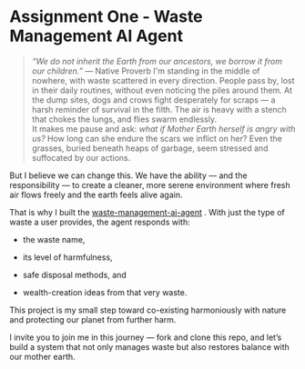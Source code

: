 # Assignment One - Waste Management AI Agent
> *“We do not inherit the Earth from our ancestors, we borrow it from our children.”* — Native Proverb
I'm standing in the middle of nowhere, with waste scattered in every direction. People pass by, lost in their daily routines, without even noticing the piles around them. At the dump sites, dogs and crows fight desperately for scraps — a harsh reminder of survival in the filth. The air is heavy with a stench that chokes the lungs, and flies swarm endlessly.<br>
It makes me pause and ask: *what if Mother Earth herself is angry with us?* How long can she endure the scars we inflict on her? Even the grasses, buried beneath heaps of garbage, seem stressed and suffocated by our actions.<br>

But I believe we can change this. We have the ability — and the responsibility — to create a cleaner, more serene environment where fresh air flows freely and the earth feels alive again. <br>

That is why I built the [waste-management-ai-agent](waste_management_agent/waste_management.jac)
. With just the type of waste a user provides, the agent responds with:

- the waste name,

- its level of harmfulness,

- safe disposal methods, and

- wealth-creation ideas from that very waste.

This project is my small step toward co-existing harmoniously with nature and protecting our planet from further harm. <br>

I invite you to join me in this journey — fork and clone this repo, and let’s build a system that not only manages waste but also restores balance with our mother earth.